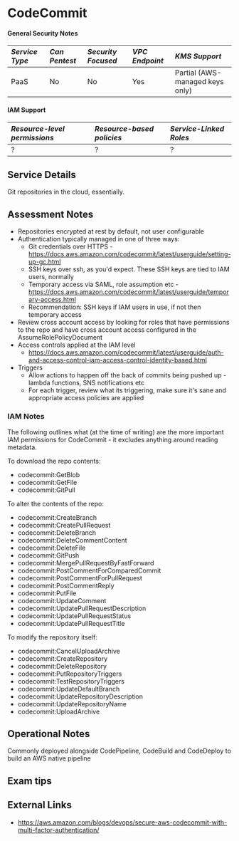 # CodeCommit

#### General Security Notes

| *Service Type* | *Can Pentest* | *Security Focused* | *VPC Endpoint* | *KMS Support*                   |
|:---------------|:--------------|:-------------------|:---------------|:--------------------------------|
| PaaS           | No            | No                 | Yes            | Partial (AWS-managed keys only) |


#### IAM Support

| *Resource-level permissions* | *Resource-based policies* | *Service-Linked Roles*  |
|:-----------------------------|:--------------------------|:------------------------|
| ?                            | ?                         | ?                       |


## Service Details

Git repositories in the cloud, essentially.

## Assessment Notes

* Repositories encrypted at rest by default, not user configurable
* Authentication typically managed in one of three ways:
    * Git credentials over HTTPS - https://docs.aws.amazon.com/codecommit/latest/userguide/setting-up-gc.html
    * SSH keys over ssh, as you'd expect. These SSH keys are tied to IAM users, normally
    * Temporary access via SAML, role assumption etc - https://docs.aws.amazon.com/codecommit/latest/userguide/temporary-access.html
    * Recommendation: SSH keys if IAM users in use, if not then temporary access
* Review cross account access by looking for roles that have permissions to the repo and have cross account access configured in the AssumeRolePolicyDocument
* Access controls applied at the IAM level
    * https://docs.aws.amazon.com/codecommit/latest/userguide/auth-and-access-control-iam-access-control-identity-based.html
*  Triggers 
    * Allow actions to happen off the back of commits being pushed up - lambda functions, SNS notifications etc
    * For each trigger, review what its triggering, make sure it's sane and appropriate access policies are applied

### IAM Notes

The following outlines what (at the time of writing) are the more important IAM permissions for CodeCommit - it excludes anything around reading metadata.

To download the repo contents:

* codecommit:GetBlob
* codecommit:GetFile
* codecommit:GitPull

To alter the contents of the repo:

* codecommit:CreateBranch
* codecommit:CreatePullRequest
* codecommit:DeleteBranch
* codecommit:DeleteCommentContent
* codecommit:DeleteFile
* codecommit:GitPush
* codecommit:MergePullRequestByFastForward
* codecommit:PostCommentForComparedCommit
* codecommit:PostCommentForPullRequest
* codecommit:PostCommentReply
* codecommit:PutFile
* codecommit:UpdateComment
* codecommit:UpdatePullRequestDescription
* codecommit:UpdatePullRequestStatus
* codecommit:UpdatePullRequestTitle

To modify the repository itself:
* codecommit:CancelUploadArchive
* codecommit:CreateRepository
* codecommit:DeleteRepository
* codecommit:PutRepositoryTriggers
* codecommit:TestRepositoryTriggers
* codecommit:UpdateDefaultBranch
* codecommit:UpdateRepositoryDescription
* codecommit:UpdateRepositoryName
* codecommit:UploadArchive

## Operational Notes

Commonly deployed alongside CodePipeline, CodeBuild and CodeDeploy to build an AWS native pipeline

## Exam tips

## External Links

* https://aws.amazon.com/blogs/devops/secure-aws-codecommit-with-multi-factor-authentication/
